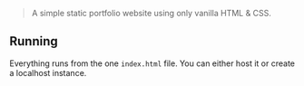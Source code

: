 > A simple static portfolio website using only vanilla HTML & CSS.

## Running

Everything runs from the one `index.html` file. You can either host it or create a localhost instance.
